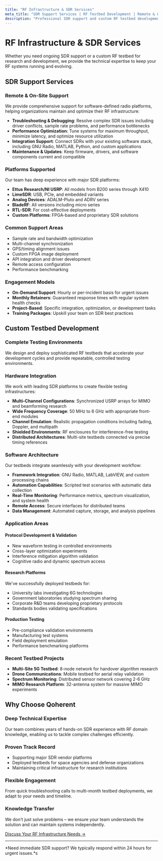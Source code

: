 ```yaml
---
title: "RF Infrastructure & SDR Services"
meta_title: "SDR Support Services | RF Testbed Development | Remote & On-site"
description: "Professional SDR support and custom RF testbed development. From routine maintenance to complex system design."
---
```


# RF Infrastructure & SDR Services

Whether you need ongoing SDR support or a custom RF testbed for research and development, we provide the technical expertise to keep your RF systems running and evolving.

## SDR Support Services

### Remote & On-Site Support

We provide comprehensive support for software-defined radio platforms, helping organizations maintain and optimize their RF infrastructure:

- **Troubleshooting & Debugging**: Resolve complex SDR issues including driver conflicts, sample rate problems, and performance bottlenecks
- **Performance Optimization**: Tune systems for maximum throughput, minimize latency, and optimize resource utilization
- **Integration Support**: Connect SDRs with your existing software stack, including GNU Radio, MATLAB, Python, and custom applications
- **Maintenance & Updates**: Keep firmware, drivers, and software components current and compatible

### Platforms Supported

Our team has deep experience with major SDR platforms:
- **Ettus Research/NI USRP**: All models from B200 series through X410
- **LimeSDR**: USB, PCIe, and embedded variants
- **Analog Devices**: ADALM-Pluto and ADRV series
- **BladeRF**: All versions including micro series
- **RTL-SDR**: For cost-effective deployments
- **Custom Platforms**: FPGA-based and proprietary SDR solutions

### Common Support Areas

- Sample rate and bandwidth optimization
- Multi-channel synchronization
- GPS/timing alignment issues
- Custom FPGA image deployment
- API integration and driver development
- Remote access configuration
- Performance benchmarking

### Engagement Models

- **On-Demand Support**: Hourly or per-incident basis for urgent issues
- **Monthly Retainers**: Guaranteed response times with regular system health checks
- **Project-Based**: Specific integration, optimization, or development tasks
- **Training Packages**: Upskill your team on SDR best practices

## Custom Testbed Development

### Complete Testing Environments

We design and deploy sophisticated RF testbeds that accelerate your development cycles and provide repeatable, controlled testing environments.

### Hardware Integration

We work with leading SDR platforms to create flexible testing infrastructures:
- **Multi-Channel Configurations**: Synchronized USRP arrays for MIMO and beamforming research
- **Wide Frequency Coverage**: 50 MHz to 6 GHz with appropriate front-end modules
- **Channel Emulation**: Realistic propagation conditions including fading, Doppler, and multipath
- **Shielded Environments**: RF enclosures for interference-free testing
- **Distributed Architectures**: Multi-site testbeds connected via precise timing references

### Software Architecture

Our testbeds integrate seamlessly with your development workflow:
- **Framework Integration**: GNU Radio, MATLAB, LabVIEW, and custom processing chains
- **Automation Capabilities**: Scripted test scenarios with automatic data collection
- **Real-Time Monitoring**: Performance metrics, spectrum visualization, and system health
- **Remote Access**: Secure interfaces for distributed teams
- **Data Management**: Automated capture, storage, and analysis pipelines

### Application Areas

#### Protocol Development & Validation
- New waveform testing in controlled environments
- Cross-layer optimization experiments
- Interference mitigation algorithm validation
- Cognitive radio and dynamic spectrum access

#### Research Platforms
We've successfully deployed testbeds for:
- University labs investigating 6G technologies
- Government laboratories studying spectrum sharing
- Corporate R&D teams developing proprietary protocols
- Standards bodies validating specifications

#### Production Testing
- Pre-compliance validation environments
- Manufacturing test systems
- Field deployment emulation
- Performance benchmarking platforms

### Recent Testbed Projects

- **Multi-Site 5G Testbed**: 8-node network for handover algorithm research
- **Drone Communications**: Mobile testbed for aerial relay validation
- **Spectrum Monitoring**: Distributed sensor network covering 2-6 GHz
- **MIMO Research Platform**: 32-antenna system for massive MIMO experiments

## Why Choose Qoherent

### Deep Technical Expertise
Our team combines years of hands-on SDR experience with RF domain knowledge, enabling us to tackle complex challenges efficiently.

### Proven Track Record
- Supporting major SDR vendor platforms
- Deployed testbeds for space agencies and defense organizations
- Maintaining critical infrastructure for research institutions

### Flexible Engagement
From quick troubleshooting calls to multi-month testbed deployments, we adapt to your needs and timeline.

### Knowledge Transfer
We don't just solve problems – we ensure your team understands the solution and can maintain systems independently.

[Discuss Your RF Infrastructure Needs →](/contact)

---

*Need immediate SDR support? We typically respond within 24 hours for urgent issues.*s